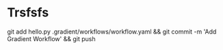 # Trsfsfs
git add hello.py .gradient/workflows/workflow.yaml &amp;&amp; git commit -m 'Add Gradient Workflow' &amp;&amp; git push
